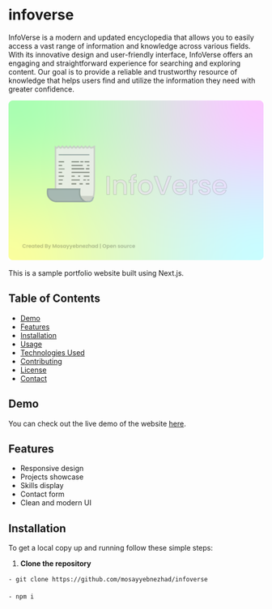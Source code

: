 # infoverse
InfoVerse is a modern and updated encyclopedia that allows you to easily access a vast range of information and knowledge across various fields. With its innovative design and user-friendly interface, InfoVerse offers an engaging and straightforward experience for searching and exploring content. Our goal is to provide a reliable and trustworthy resource of knowledge that helps users find and utilize the information they need with greater confidence.

![ImagePresentation](./Data/Presentation.svg)

This is a sample portfolio website built using Next.js.

## Table of Contents

- [Demo](#demo)
- [Features](#features)
- [Installation](#installation)
- [Usage](#usage)
- [Technologies Used](#technologies-used)
- [Contributing](#contributing)
- [License](#license)
- [Contact](#contact)

## Demo

You can check out the live demo of the website [here](https://infoverse-msy.vercel.app).

## Features

- Responsive design
- Projects showcase
- Skills display
- Contact form
- Clean and modern UI

## Installation

To get a local copy up and running follow these simple steps:

1. **Clone the repository**

```bash
- git clone https://github.com/mosayyebnezhad/infoverse

- npm i
```
